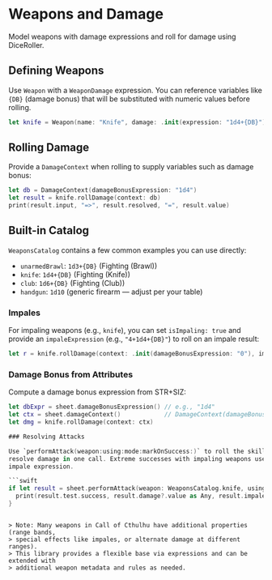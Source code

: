 # Weapons and Damage

Model weapons with damage expressions and roll for damage using DiceRoller.

## Defining Weapons

Use `Weapon` with a `WeaponDamage` expression. You can reference variables
like `{DB}` (damage bonus) that will be substituted with numeric values
before rolling.

```swift
let knife = Weapon(name: "Knife", damage: .init(expression: "1d4+{DB}"), skill: .fighting(specialization: "Knife"))
```

## Rolling Damage

Provide a `DamageContext` when rolling to supply variables such as damage bonus:

```swift
let db = DamageContext(damageBonusExpression: "1d4")
let result = knife.rollDamage(context: db)
print(result.input, "=>", result.resolved, "=", result.value)
```

## Built-in Catalog

`WeaponsCatalog` contains a few common examples you can use directly:

- `unarmedBrawl`: `1d3+{DB}` (Fighting (Brawl))
- `knife`: `1d4+{DB}` (Fighting (Knife))
- `club`: `1d6+{DB}` (Fighting (Club))
- `handgun`: `1d10` (generic firearm — adjust per your table)

### Impales

For impaling weapons (e.g., `knife`), you can set `isImpaling: true` and provide
an `impaleExpression` (e.g., `"4+1d4+{DB}"`) to roll on an impale result:

```swift
let r = knife.rollDamage(context: .init(damageBonusExpression: "0"), impale: true)
```

### Damage Bonus from Attributes

Compute a damage bonus expression from STR+SIZ:

```swift
let dbExpr = sheet.damageBonusExpression() // e.g., "1d4"
let ctx = sheet.damageContext()            // DamageContext(damageBonusExpression: dbExpr)
let dmg = knife.rollDamage(context: ctx)

### Resolving Attacks

Use `performAttack(weapon:using:mode:markOnSuccess:)` to roll the skill and
resolve damage in one call. Extreme successes with impaling weapons use the
impale expression.

```swift
if let result = sheet.performAttack(weapon: WeaponsCatalog.knife, using: .fightingBrawl) {
  print(result.test.success, result.damage?.value as Any, result.impaled)
}
```
```

> Note: Many weapons in Call of Cthulhu have additional properties (range bands,
> special effects like impales, or alternate damage at different ranges).
> This library provides a flexible base via expressions and can be extended with
> additional weapon metadata and rules as needed.
